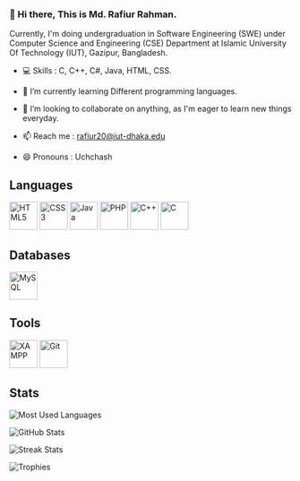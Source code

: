 ### 👋 Hi there, This is Md. Rafiur Rahman.
Currently, I'm doing undergraduation in Software Engineering (SWE) under Computer Science and Engineering (CSE) Department at Islamic University Of Technology (IUT), Gazipur, Bangladesh.

- 💻 Skills : C, C++, C#, Java, HTML, CSS.

- 🌱 I’m currently learning Different programming languages. 
- 👯 I’m looking to collaborate on anything, as I'm eager to learn new things everyday. 
- 📫 Reach me : rafiur20@iut-dhaka.edu 
- 😄 Pronouns : Uchchash 

<!-- ![Views](https://komarev.com/ghpvc/?username=rr-uchchash360&label=Views&color=blue&style=flat) -->

<!-- [<img src='https://cdn.jsdelivr.net/npm/simple-icons@3.0.1/icons/github.svg' alt='github' height='40'>](https://github.com/rr-uchchash360)  [<img src='https://cdn.jsdelivr.net/npm/simple-icons@3.0.1/icons/facebook.svg' alt='facebook' height='40'>](https://www.facebook.com/rr.uchchash360)  [<img src='https://cdn.jsdelivr.net/npm/simple-icons@3.0.1/icons/instagram.svg' alt='instagram' height='40'>](https://www.instagram.com/rr.uchchash360/)  [<img src='https://cdn.jsdelivr.net/npm/simple-icons@3.0.1/icons/twitter.svg' alt='twitter' height='40'>](https://twitter.com/rr_uchchash360)  

[![trophy](https://github-profile-trophy.vercel.app/?username=rr-uchchash360)](https://github.com/ryo-ma/github-profile-trophy)

[![Top Langs](https://github-readme-stats.vercel.app/api/top-langs/?username=rr-uchchash360)](https://github.com/anuraghazra/github-readme-stats)

![GitHub stats](https://github-readme-stats.vercel.app/api?username=rr-uchchash360&show_icons=true&count_private=true)  

![GitHub Activity Graph](https://activity-graph.herokuapp.com/graph?username=rr-uchchash360)  

![GitHub metrics](https://metrics.lecoq.io/rr-uchchash360)  

![GitHub streak stats](https://github-readme-streak-stats.herokuapp.com/?user=rr-uchchash360)  

![Profile views](https://gpvc.arturio.dev/rr-uchchash360) -->

## Languages

<a href="https://en.wikipedia.org/wiki/HTML5" target="_blank"><img src="https://profilinator.rishav.dev/skills-assets/html5-original-wordmark.svg" alt="HTML5" height="50" /></a>
<a href="https://www.w3schools.com/css/" target="_blank"><img src="https://profilinator.rishav.dev/skills-assets/css3-original-wordmark.svg" alt="CSS3" height="50" /></a>
<a href="https://www.java.com/" target="_blank"><img src="https://profilinator.rishav.dev/skills-assets/java-original-wordmark.svg" alt="Java" height="50" /></a>
<a href="https://www.php.net/" target="_blank"><img src="https://profilinator.rishav.dev/skills-assets/php-original.svg" alt="PHP" height="50" /></a>
<a href="https://www.cplusplus.com/" target="_blank"><img src="https://profilinator.rishav.dev/skills-assets/cplusplus-original.svg" alt="C++" height="50" /></a>
<a href="https://www.cprogramming.com/" target="_blank"><img src="https://profilinator.rishav.dev/skills-assets/c-original.svg" alt="C" height="50" /></a>

## Databases

<a href="https://www.mysql.com/" target="_blank"><img src="https://profilinator.rishav.dev/skills-assets/mysql-original-wordmark.svg" alt="MySQL" height="50" /></a>

## Tools

<a href="https://www.apachefriends.org/" target="_blank"><img src="https://profilinator.rishav.dev/skills-assets/xampp.png" alt="XAMPP" height="50" /></a>
<a href="https://github.com/" target="_blank"><img src="https://profilinator.rishav.dev/skills-assets/git-scm-icon.svg" alt="Git" height="50"></a>


## Stats

![Most Used Languages](https://github-readme-stats.vercel.app/api/top-langs?username=rr-uchchash360&show_icons=true&locale=en&layout=compact&theme=github_dark&count_private=true&hide_border=true)

![GitHub Stats](https://github-readme-stats.vercel.app/api?username=rr-uchchash360&show_icons=true&locale=en&theme=github_dark&count_private=true&hide_border=true)

![Streak Stats](https://github-readme-streak-stats.herokuapp.com/?user=rr-uchchash360&locale=en&theme=github-dark-blue&hide_border=true)

![Trophies](https://github-profile-trophy.vercel.app/?username=rr-uchchash360&locale=en&row=1&theme=darkhub&margin-w=15&no-frame=true)

<!-- ![Activity Graph](https://activity-graph.herokuapp.com/graph?username=rr-uchchash360&locale=en&theme=react-dark&radius=5&&hide_border=true) -->
